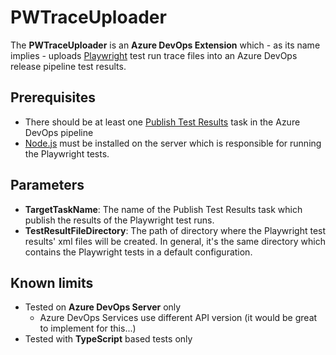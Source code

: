# PWTraceUploader

The **PWTraceUploader** is an **Azure DevOps Extension** which - as its name implies - uploads [Playwright](https://playwright.dev) test run trace files into an Azure DevOps release pipeline test results.

## Prerequisites
- There should be at least one [Publish Test Results](https://docs.microsoft.com/en-us/azure/devops/pipelines/tasks/test/publish-test-results?view=azure-devops&tabs=trx%2Cyaml) task in the Azure DevOps pipeline
- [Node.js](https://nodejs.org/en/download/) must be installed on the server which is responsible for running the Playwright tests.

## Parameters
- **TargetTaskName**: The name of the Publish Test Results task which publish the results of the Playwright test runs.
- **TestResultFileDirectory**: The path of directory where the Playwright test results' xml files will be created. In general, it's the same directory which contains the Playwright tests in a default configuration.

## Known limits
- Tested on **Azure DevOps Server** only
  - Azure DevOps Services use different API version (it would be great to implement for this...)
- Tested with **TypeScript** based tests only


